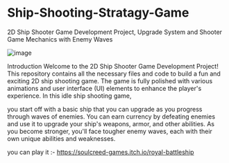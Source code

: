# Ship-Shooting-Stratagy-Game
2D Ship Shooter Game Development Project, Upgrade System and Shooter Game Mechanics with Enemy Waves  

![image](https://github.com/Ambitious-Soul/Ship-Shooting-Stratagy-Game/assets/89243011/54cf6f1d-4f0d-4749-b2c0-d51b5afb3a49)


Introduction
Welcome to the 2D Ship Shooter Game Development Project! This repository contains all the necessary files and code to build a fun and exciting 2D ship shooting game. The game is fully polished with various animations and user interface (UI) elements to enhance the player's experience.
In this idle ship shooting game,

you start off with a basic ship that you can upgrade as you progress through waves of enemies.
You can earn currency by defeating enemies and use it to upgrade your ship's weapons, armor, and other abilities. 
As you become stronger, you'll face tougher enemy waves, each with their own unique abilities and weaknesses.

you can play it :- https://soulcreed-games.itch.io/royal-battleship
